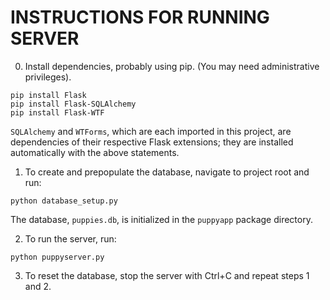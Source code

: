 INSTRUCTIONS FOR RUNNING SERVER
===============================
0. Install dependencies, probably using pip. (You may need administrative privileges).
```
pip install Flask
pip install Flask-SQLAlchemy
pip install Flask-WTF
```
`SQLAlchemy` and `WTForms`, which are each imported in this project, are dependencies of their respective Flask extensions; they are installed automatically with the above statements.

1. To create and prepopulate the database, navigate to project root and run:
```
python database_setup.py
```
The database, `puppies.db`, is initialized in the `puppyapp` package directory.

2. To run the server, run:
```
python puppyserver.py
```

3. To reset the database, stop the server with Ctrl+C and repeat steps 1 and 2.
